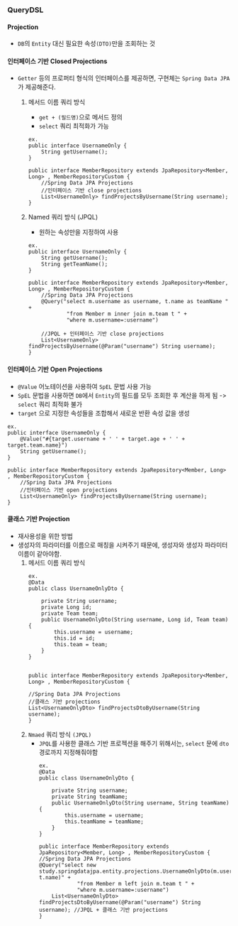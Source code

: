 ### QueryDSL

#### Projection
- `DB`의  `Entity` 대신 필요한 속성`(DTO)`만을 조회하는 것

#### 인터페이스 기반 Closed Projections
- `Getter` 등의 프로퍼티 형식의 인터페이스를 제공하면, 구현체는 `Spring Data JPA`가 제공해준다.

  1. 메서드 이름 쿼리 방식
     - `get + (필드명)`으로 메서드 정의
     - `select` 쿼리 최적화가 가능
     ```
     ex.
     public interface UsernameOnly {
         String getUsername();
     }

     public interface MemberRepository extends JpaRepository<Member, Long> , MemberRepositoryCustom {
         //Spring Data JPA Projections
         //인터페이스 기반 close projections
         List<UsernameOnly> findProjectsByUsername(String username); 
     }
     ```

  2. Named 쿼리 방식 (JPQL)
     - 원하는 속성만을 지정하여 사용
      ```
      ex.
      public interface UsernameOnly {
          String getUsername();
          String getTeamName();
      }

      public interface MemberRepository extends JpaRepository<Member, Long> , MemberRepositoryCustom {
          //Spring Data JPA Projections
          @Query("select m.username as username, t.name as teamName " +
                  "from Member m inner join m.team t " +
                  "where m.username=:username")

          //JPQL + 인터페이스 기반 close projections
          List<UsernameOnly> findProjectsByUsername(@Param("username") String username); 
      }
      ```
#### 인터페이스 기반 Open Projections
- `@Value` 어노테이션을 사용하여 `SpEL` 문법 사용 가능
- `SpEL` 문법을 사용하면 `DB`에서 `Entity`의 필드를 모두 조회한 후 계산을 하게 됨 -> `select` 쿼리 최적화 불가
- `target` 으로 지정한 속성들을 조합해서 새로운 반환 속성 값을 생성
```
ex.
public interface UsernameOnly {
    @Value("#{target.username + ' ' + target.age + ' ' + target.team.name}")
    String getUsername();
}

public interface MemberRepository extends JpaRepository<Member, Long> , MemberRepositoryCustom {
    //Spring Data JPA Projections
    //인터페이스 기반 open projections
    List<UsernameOnly> findProjectsByUsername(String username);   
}
```

#### 클래스 기반 Projection
- 재사용성을 위한 방법
- 생성자의 파라미터를 이름으로 매칭을 시켜주기 때문에, 생성자와 생성자 파라미터 이름이 같아야함.
  1. 메서드 이름 쿼리 방식
        ```
        ex.
        @Data
        public class UsernameOnlyDto {

            private String username;
            private Long id;
            private Team team;
            public UsernameOnlyDto(String username, Long id, Team team){
                this.username = username;
                this.id = id;
                this.team = team;
            }
        }


        public interface MemberRepository extends JpaRepository<Member, Long> , MemberRepositoryCustom {

        //Spring Data JPA Projections
        //클래스 기반 projections
        List<UsernameOnlyDto> findProjectsDtoByUsername(String username);  
        }
        ```
  2. `Nmaed` 쿼리 방식 `(JPQL)`
     - `JPQL`를 사용한 클래스 기반 프로젝션을 해주기 위해서는, `select` 문에 `dto`경로까지 지정해줘야함
        ```
        ex.
        @Data
        public class UsernameOnlyDto {

            private String username;
            private String teamName;
            public UsernameOnlyDto(String username, String teamName) {
                this.username = username;
                this.teamName = teamName;
            }
        }

        public interface MemberRepository extends JpaRepository<Member, Long> , MemberRepositoryCustom {
        //Spring Data JPA Projections
        @Query("select new study.springdatajpa.entity.projections.UsernameOnlyDto(m.username, t.name)" +
                    "from Member m left join m.team t " +
                    "where m.username=:username")
            List<UsernameOnlyDto> findProjectsDtoByUsername(@Param("username") String username); //JPQL + 클래스 기반 projections
        }
        ```
